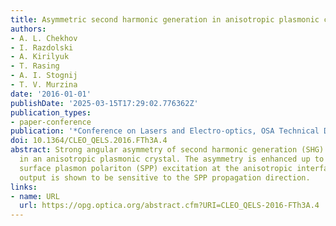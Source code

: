 ```yaml
---
title: Asymmetric second harmonic generation in anisotropic plasmonic crystals
authors:
- A. L. Chekhov
- I. Razdolski
- A. Kirilyuk
- T. Rasing
- A. I. Stognij
- T. V. Murzina
date: '2016-01-01'
publishDate: '2025-03-15T17:29:02.776362Z'
publication_types:
- paper-conference
publication: '*Conference on Lasers and Electro-optics, OSA Technical Digest (online)*'
doi: 10.1364/CLEO_QELS.2016.FTh3A.4
abstract: Strong angular asymmetry of second harmonic generation (SHG) is observed
  in an anisotropic plasmonic crystal. The asymmetry is enhanced up to 95% by the
  surface plasmon polariton (SPP) excitation at the anisotropic interface. The SHG
  output is shown to be sensitive to the SPP propagation direction.
links:
- name: URL
  url: https://opg.optica.org/abstract.cfm?URI=CLEO_QELS-2016-FTh3A.4
---
```

